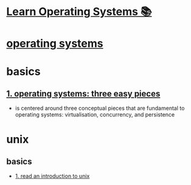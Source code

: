 # [Learn Operating Systems 📚](https://my.mindnode.com/KAxvkPhxHhf6v2xxJ58HXhduppxpTz8xznmcuvBZ#407.7,-131.3,2)

# [operating systems](http://www.wikiwand.com/en/Operating_system)


# basics


## [1. operating systems: three easy pieces](http://pages.cs.wisc.edu/~remzi/OSTEP/)

- is centered around three conceptual pieces that are fundamental to operating systems: virtualisation, concurrency, and persistence


# unix


## basics

- [1. read an introduction to unix](http://www.oliverelliott.org/article/computing/tut_unix/)

